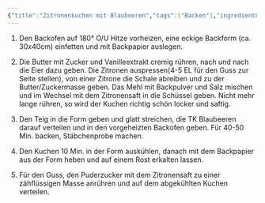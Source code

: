 ```yaml
---
{"title":"Zitronenkuchen mit Blaubeeren","tags":["Backen"],"ingredientList":[{"title":"","ingredients":["200g Butter","250g Zucker","1 TL Vanilleextrakt","5 Eier","400g Mehl","2 TL Backpulver","1 Prise Salz","4 große Bio Zitronen","300g TK Blaubeeren"]},{"title":"Für den Guss","ingredients":["200g Puderzucker","4-5 EL Zitronensaft"]}]}
---
```

1. Den Backofen auf 180° O/U Hitze vorheizen, eine eckige Backform (ca. 30x40cm) einfetten und mit Backpapier auslegen.

2. Die Butter mit Zucker und Vanilleextrakt cremig rühren, nach und nach die Eier dazu geben. Die Zitronen auspressen(4-5 EL für den Guss zur Seite stellen), von einer Zitrone die Schale abreiben und zu der Butter/Zuckermasse geben. Das Mehl mit Backpulver und Salz mischen und im Wechsel mit dem Zitronensaft in die Schüssel geben. Nicht mehr lange rühren, so wird der Kuchen richtig schön locker und saftig.

3. Den Teig in die Form geben und glatt streichen, die TK Blaubeeren darauf verteilen und in den vorgeheizten Backofen geben. Für 40-50 Min. backen, Stäbchenprobe machen.

4. Den Kuchen 10 Min. in der Form auskühlen, danach mit dem Backpapier aus der Form heben und auf einem Rost erkalten lassen.

5. Für den Guss, den Puderzucker mit dem Zitronensaft zu einer zähflüssigen Masse anrühren und auf dem abgekühlten Kuchen verteilen.